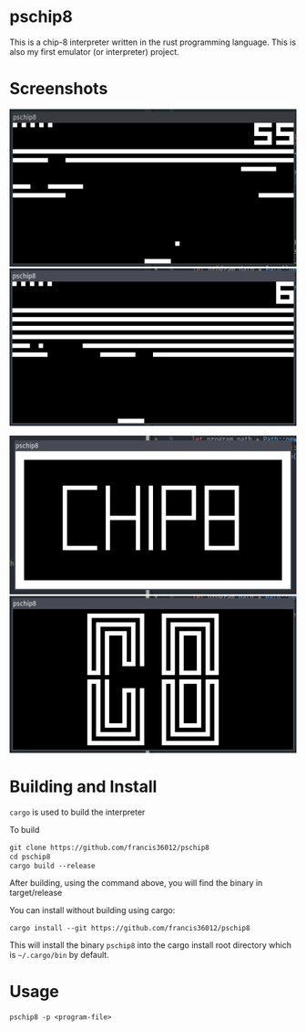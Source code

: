 # pschip8

This is a chip-8 interpreter written in the rust programming language. This
is also my first emulator (or interpreter) project.

# Screenshots
![breakout_1](https://github.com/francis36012/pschip8/raw/master/screenshots/breakout_1.png)
![breakout_2](https://github.com/francis36012/pschip8/raw/master/screenshots/breakout_2.png)

![c8-logo_1](https://github.com/francis36012/pschip8/raw/master/screenshots/chip8_logo_1.png)
![c8-logo_2](https://github.com/francis36012/pschip8/raw/master/screenshots/chip8_logo_2.png)

# Building and Install
`cargo` is used to build the interpreter

To build
```
git clone https://github.com/francis36012/pschip8
cd pschip8
cargo build --release
```
After building, using the command above, you will find the binary in target/release

You can install without building using cargo:
```
cargo install --git https://github.com/francis36012/pschip8
```

This will install the binary `pschip8` into the cargo install root directory
which is `~/.cargo/bin` by default.

# Usage
```shell
pschip8 -p <program-file>
```
